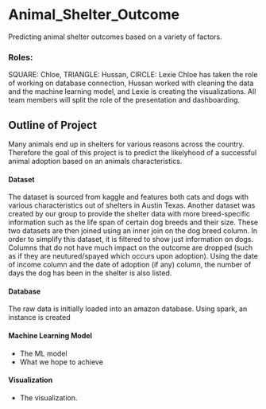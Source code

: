 # Animal_Shelter_Outcome
Predicting animal shelter outcomes based on a variety of factors.

### Roles: 
SQUARE: Chloe, TRIANGLE: Hussan, CIRCLE: Lexie
Chloe has taken the role of working on database connection, Hussan worked with cleaning the data and the machine learning model, and Lexie is creating the visualizations. All team members will split the role of the presentation and dashboarding. 

## Outline of Project 
Many animals end up in shelters for various reasons across the country. Therefore the goal of this project is to predict the likelyhood of a successful animal adoption based on an animals characteristics. 

#### Dataset
The dataset is sourced from kaggle and features both cats and dogs with various characteristics out of shelters in Austin Texas. Another dataset was created by our group to provide the shelter data with more breed-specific information such as the life span of certain dog breeds and their size. These two datasets are then joined using an inner join on the dog breed column. In order to simplify this dataset, it is filtered to show just information on dogs. Columns that do not have much impact on the outcome are dropped (such as if they are neutured/spayed which occurs upon adoption). Using the date of income column and the date of adoption (if any) column, the number of days the dog has been in the shelter is also listed.

#### Database
The raw data is initially loaded into an amazon database. Using spark, an instance is created 

#### Machine Learning Model 
- The ML model 
- What we hope to achieve

#### Visualization
- The visualization. 
